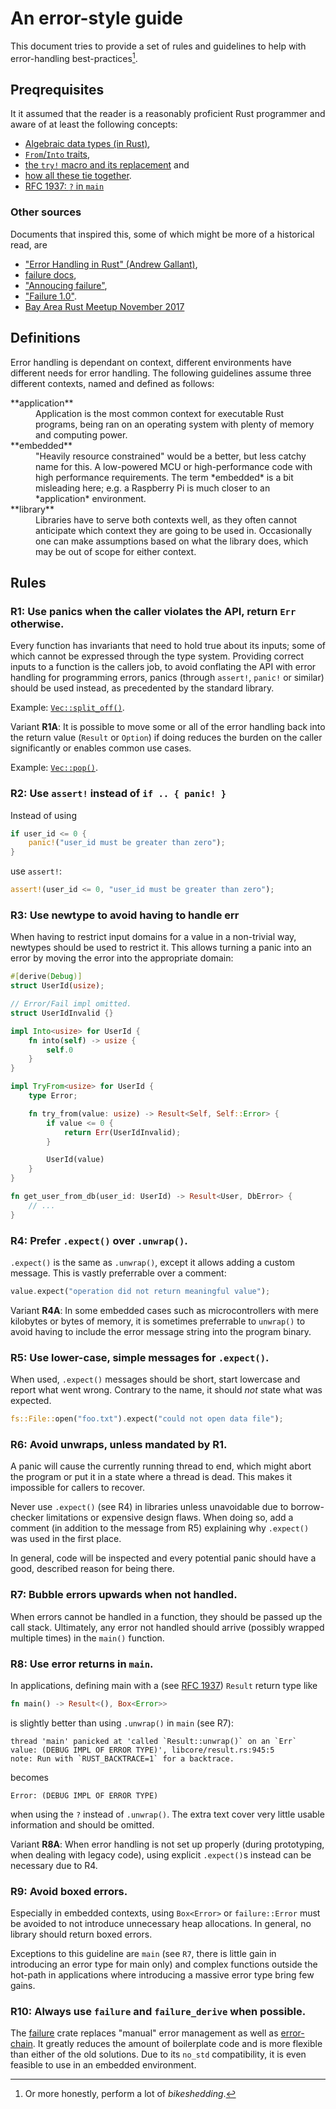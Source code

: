 # An error-style guide

This document tries to provide a set of rules and guidelines to help with error-handling best-practices[^1].

[^1]: Or more honestly, perform a lot of *bikeshedding*.

## Preqrequisites

It it assumed that the reader is a reasonably proficient Rust programmer and aware of at least the following concepts:

* [Algebraic data types (in Rust)](https://doc.rust-lang.org/book/second-edition/ch06-00-enums.html),
* [`From`/`Into` traits](https://doc.rust-lang.org/rust-by-example/conversion/from_into.html),
* [the `try!` macro and its replacement](https://doc.rust-lang.org/std/macro.try.html) and
* [how all these tie together](https://doc.rust-lang.org/book/second-edition/ch09-00-error-handling.html).
* [RFC 1937: `?` in `main`](https://github.com/rust-lang/rust/issues/43301)

### Other sources

Documents that inspired this, some of which might be more of a historical read, are

* ["Error Handling in Rust" (Andrew Gallant)](https://blog.burntsushi.net/rust-error-handling/),
* [failure docs](https://boats.gitlab.io/failure/),
* ["Annoucing failure"](https://boats.gitlab.io/blog/post/2017-11-16-announcing-failure/),
* ["Failure 1.0"](https://boats.gitlab.io/blog/post/2018-02-22-failure-1.0/).
* [Bay Area Rust Meetup November 2017](https://air.mozilla.org/bay-area-rust-meetup-november-2017/)

## Definitions

Error handling is dependant on context, different environments have different needs for error handling. The following guidelines assume three different contexts, named and defined as follows:

<dl>
<dt>**application**</dt><dd>Application is the most common context for executable Rust programs, being ran on an operating system with plenty of memory and computing power.</dd>
<dt>**embedded**</dt><dd>"Heavily resource constrained" would be a better, but less catchy name for this. A low-powered MCU or high-performance code with high performance requirements. The term *embedded* is a bit misleading here; e.g. a Raspberry Pi is much closer to an *application* environment.</dd>
<dt>**library**</dt><dd>Libraries have to serve both contexts well, as they often cannot anticipate which context they are going to be used in. Occasionally one can make assumptions based on what the library does, which may be out of scope for either context.</dd>
</dl>

## Rules

### R1: Use panics when the caller violates the API, return `Err` otherwise.

Every function has invariants that need to hold true about its inputs; some of which cannot be expressed through the type system. Providing correct inputs to a function is the callers job, to avoid conflating the API with error handling for programming errors, panics (through `assert!`, `panic!` or similar) should be used instead, as precedented by the standard library.

Example: [`Vec::split_off()`](https://doc.rust-lang.org/stable/std/vec/struct.Vec.html#method.split_off).

Variant **R1A**: It is possible to move some or all of the error handling back into the return value (`Result` or `Option`) if doing reduces the burden on the caller significantly or enables common use cases.

Example: [`Vec::pop()`](https://doc.rust-lang.org/stable/std/vec/struct.Vec.html#method.pop).

### R2: Use `assert!` instead of `if .. { panic! }`

Instead of using

```rust
if user_id <= 0 {
    panic!("user_id must be greater than zero");
}
```

use `assert!`:

```rust
assert!(user_id <= 0, "user_id must be greater than zero");
```

### R3: Use newtype to avoid having to handle err

When having to restrict input domains for a value in a non-trivial way, newtypes should be used to restrict it. This allows turning a panic into an error by moving the error into the appropriate domain:

```rust
#[derive(Debug)]
struct UserId(usize);

// Error/Fail impl omitted.
struct UserIdInvalid {}

impl Into<usize> for UserId {
    fn into(self) -> usize {
        self.0
    }
}

impl TryFrom<usize> for UserId {
    type Error;

    fn try_from(value: usize) -> Result<Self, Self::Error> {
        if value <= 0 {
            return Err(UserIdInvalid);
        }

        UserId(value)
    }
}

fn get_user_from_db(user_id: UserId) -> Result<User, DbError> {
    // ...
}
```

### R4: Prefer `.expect()` over `.unwrap()`.

`.expect()` is the same as `.unwrap()`, except it allows adding a custom message. This is vastly preferrable over a comment:

```rust
value.expect("operation did not return meaningful value");
```

Variant **R4A**: In some embedded cases such as microcontrollers with mere kilobytes or bytes of memory, it is sometimes preferrable to `unwrap()` to avoid having to include the error message string into the program binary.

### R5: Use lower-case, simple messages for `.expect()`.

When used, `.expect()` messages should be short, start lowercase and report what went wrong. Contrary to the name, it should *not* state what was expected.

```rust
fs::File::open("foo.txt").expect("could not open data file");
```

### R6: Avoid unwraps, unless mandated by R1.

A panic will cause the currently running thread to end, which might abort the program or put it in a state where a thread is dead. This makes it impossible for callers to recover.

Never use `.expect()` (see R4) in libraries unless unavoidable due to borrow-checker limitations or expensive design flaws. When doing so, add a comment (in addition to the message from R5) explaining why `.expect()` was used in the first place.

In general, code will be inspected and every potential panic should have a good, described reason for being there.

### R7: Bubble errors upwards when not handled.

When errors cannot be handled in a function, they should be passed up the call stack. Ultimately, any error not handled should arrive (possibly wrapped multiple times) in the `main()` function.

### R8: Use error returns in `main`.

In applications, defining main with a (see [RFC 1937](https://github.com/rust-lang/rust/issues/43301)) `Result` return type like

```rust
fn main() -> Result<(), Box<Error>>
```

is slightly better than using `.unwrap()` in `main` (see R7):

```
thread 'main' panicked at 'called `Result::unwrap()` on an `Err`
value: (DEBUG IMPL OF ERROR TYPE)', libcore/result.rs:945:5
note: Run with `RUST_BACKTRACE=1` for a backtrace.
```

becomes

```
Error: (DEBUG IMPL OF ERROR TYPE)
```

when using the `?` instead of `.unwrap()`. The extra text cover very little usable information and should be omitted.

Variant **R8A**: When error handling is not set up properly (during prototyping, when dealing with legacy code), using explicit `.expect()`s instead can be necessary due to R4.

### R9: Avoid boxed errors.

Especially in embedded contexts, using `Box<Error>` or `failure::Error` must be avoided to not introduce unnecessary heap allocations. In general, no library should return boxed errors.

Exceptions to this guideline are `main` (see `R7`, there is little gain in introducing an error type for main only) and complex functions outside the hot-path in applications where introducing a massive error type bring few gains.

### R10: Always use `failure` and `failure_derive` when possible.

The [failure](https://docs.rs/failure/) crate replaces "manual" error management as well as [error-chain](https://docs.rs/error-chain/). It greatly reduces the amount of boilerplate code and is more flexible than either of the old solutions. Due to its `no_std` compatibility, it is even feasible to use in an embedded environment.
